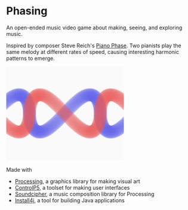 # Phasing

An open-ended music video game about making, seeing, and exploring music.

Inspired by composer Steve Reich's [Piano Phase](https://www.youtube.com/watch?v=AnQdP03iYIo). Two pianists play the same melody at different rates of speed, causing interesting harmonic patterns to emerge.

<img src="https://github.com/jmorrow1/phasing/blob/master/phasing.gif"></img>

Made with
* [Processing](https://processing.org/), a graphics library for making visual art
* [ControlP5](http://www.sojamo.de/libraries/controlP5/), a toolset for making user interfaces
* [Soundcipher](http://explodingart.com/soundcipher/), a music composition library for Processing
* [Install4j](http://www.ej-technologies.com/products/install4j/overview.html), a tool for building Java applications
